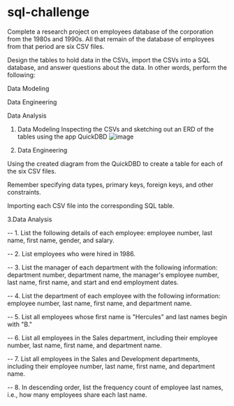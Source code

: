 # sql-challenge

Complete a research project on employees database of the corporation from the 1980s and 1990s. All that remain of the database of employees from that period are six CSV files.

Design the tables to hold data in the CSVs, import the CSVs into a SQL database, and answer questions about the data. In other words, perform the following:

Data Modeling

Data Engineering

Data Analysis



1. Data Modeling
Inspecting the CSVs and sketching out an ERD of the tables using the app QuickDBD
![image](https://user-images.githubusercontent.com/68763904/109402414-8c92d900-790a-11eb-8c46-9f6c4d1a906a.png)



2. Data Engineering

Using the created diagram from the QuickDBD to create a table  for each of the six CSV files. 

Remember specifying data types, primary keys, foreign keys, and other constraints.

Importing each CSV file into the corresponding SQL table.



3.Data Analysis

-- 1. List the following details of each employee: employee number, last name, first name, gender, and salary.


-- 2. List employees who were hired in 1986.


-- 3. List the manager of each department with the following information: department number, department name, the manager's employee number, last name, first name, and start and end employment dates.


-- 4. List the department of each employee with the following information: employee number, last name, first name, and department name.

-- 5. List all employees whose first name is "Hercules" and last names begin with "B."

-- 6. List all employees in the Sales department, including their employee number, last name, first name, and department name.

-- 7. List all employees in the Sales and Development departments, including their employee number, last name, first name, and department name.

-- 8. In descending order, list the frequency count of employee last names, i.e., how many employees share each last name.
